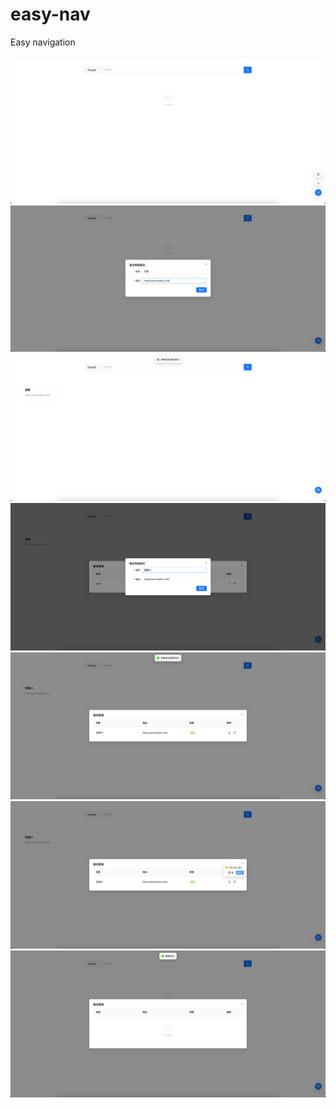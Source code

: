 # easy-nav
Easy navigation

![](./img/01.jpg)
![](./img/02.jpg)
![](./img/03.jpg)
![](./img/04.jpg)
![](./img/05.jpg)
![](./img/06.jpg)
![](./img/07.jpg)